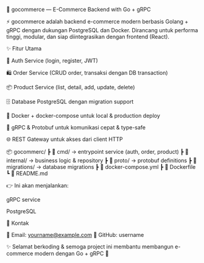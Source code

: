 🛒 gocommerce — E-Commerce Backend with Go + gRPC

⚡ gocommerce adalah backend e-commerce modern berbasis Golang + gRPC dengan dukungan PostgreSQL dan Docker.
Dirancang untuk performa tinggi, modular, dan siap diintegrasikan dengan frontend (React).

✨ Fitur Utama

🔑 Auth Service (login, register, JWT)

🛍️ Order Service (CRUD order, transaksi dengan DB transaction)

📦 Product Service (list, detail, add, update, delete)

🗄️ Database PostgreSQL dengan migration support

🐳 Docker + docker-compose untuk local & production deploy

📡 gRPC & Protobuf untuk komunikasi cepat & type-safe

🌐 REST Gateway untuk akses dari client HTTP

📦 gocommerc/
 ┣ 📂 cmd/          → entrypoint service (auth, order, product)
 ┣ 📂 internal/     → business logic & repository
 ┣ 📂 proto/        → protobuf definitions
 ┣ 📂 migrations/   → database migrations
 ┣ 📜 docker-compose.yml
 ┣ 📜 Dockerfile
 ┗ 📜 README.md

👉 Ini akan menjalankan:

gRPC service

PostgreSQL

📧 Kontak

📩 Email: yourname@example.com
🐙 GitHub: username

✨ Selamat berkoding & semoga project ini membantu membangun e-commerce modern dengan Go + gRPC 🚀
